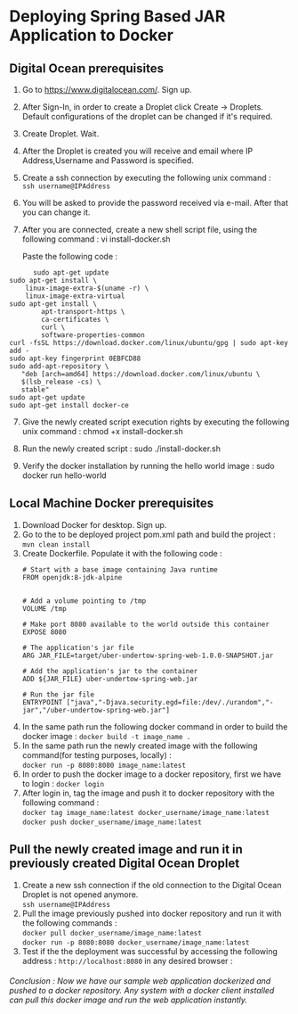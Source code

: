 # Deploying Spring Based JAR Application to Docker

                



## Digital Ocean prerequisites
  1. Go to https://www.digitalocean.com/. Sign up.
  2. After Sign-In, in order to create a Droplet click Create -> Droplets. Default configurations of the droplet can be changed if it's required.
  3. Create Droplet. Wait.
  4. After the Droplet is created you will receive and email where IP Address,Username and Password is specified.
  5. Create a ssh connection by executing the following unix command :  
     ```ssh username@IPAddress```
  6. You will be asked to provide the password received via e-mail. After that you can change it.
  7.  After you are connected, create a new shell script file, using the following command  :
      vi install-docker.sh

      Paste the following code :
```
      sudo apt-get update  
sudo apt-get install \
    linux-image-extra-$(uname -r) \
    linux-image-extra-virtual
sudo apt-get install \
        apt-transport-https \
        ca-certificates \
        curl \
        software-properties-common
curl -fsSL https://download.docker.com/linux/ubuntu/gpg | sudo apt-key add -
sudo apt-key fingerprint 0EBFCD88
sudo add-apt-repository \
   "deb [arch=amd64] https://download.docker.com/linux/ubuntu \
   $(lsb_release -cs) \
   stable"
sudo apt-get update
sudo apt-get install docker-ce
```

  7. Give the newly created script execution rights by executing the following unix command :
      chmod +x install-docker.sh

  8. Run the newly created script :    sudo ./install-docker.sh
  9. Verify the docker installation by running the hello world image :
      sudo docker run hello-world



## Local Machine Docker prerequisites
  1. Download Docker for desktop. Sign up.
  2. Go to the to be deployed project pom.xml path and build the project : ```mvn clean install ```
  3. Create Dockerfile. Populate it with the following code :  
        ```
        # Start with a base image containing Java runtime
        FROM openjdk:8-jdk-alpine
        
        
        # Add a volume pointing to /tmp
        VOLUME /tmp
        
        # Make port 8080 available to the world outside this container
        EXPOSE 8080
        
        # The application's jar file
        ARG JAR_FILE=target/uber-undertow-spring-web-1.0.0-SNAPSHOT.jar
        
        # Add the application's jar to the container
        ADD ${JAR_FILE} uber-undertow-spring-web.jar
        
        # Run the jar file
        ENTRYPOINT ["java","-Djava.security.egd=file:/dev/./urandom","-jar","/uber-undertow-spring-web.jar"] 
        ```
  4. In the same path run the following docker command in order to build the docker image : 
          ```docker build -t image_name .```
  5. In the same path run the newly created image with the following command(for testing purposes, locally) :  
          ```docker run -p 8080:8080 image_name:latest```
  6. In order to push the docker image to a docker repository, first we have to login :
          ```docker login```  
  7. After login in, tag the image and push it to docker repository with the following command :   
          ```docker tag image_name:latest docker_username/image_name:latest```  
          ```docker push docker_username/image_name:latest```

          
## Pull the newly created image and run it in previously created Digital Ocean Droplet
   1. Create a new ssh connection if the old connection to the Digital Ocean Droplet is not opened anymore.   
      ```ssh username@IPAddress```
   2. Pull the image previously pushed into docker repository and run it with the following commands :  
        ```docker pull docker_username/image_name:latest```  
        ```docker run -p 8080:8080 docker_username/image_name:latest```
   3. Test if the the deployment was successful by accessing the following address :  ```http://localhost:8080```  in any desired browser :   
        
   
###### Conclusion : Now we have our sample web application dockerized and pushed to a docker repository. Any system with a docker client installed can pull this docker image and run the web application instantly.                
      